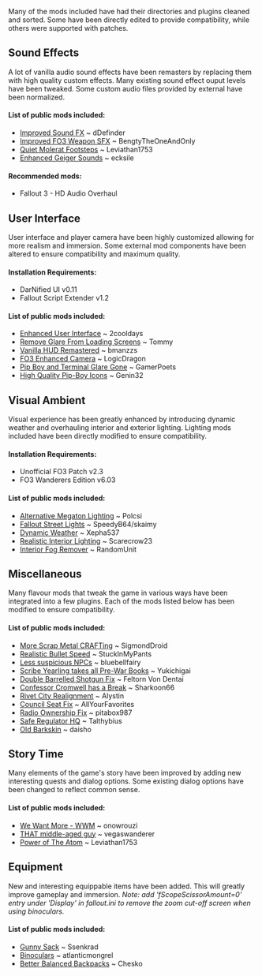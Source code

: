 
Many of the mods included have had their directories and plugins cleaned and sorted.
Some have been directly edited to provide compatibility, while others were supported with patches.

## Sound Effects
A lot of vanilla audio sound effects have been remasters by replacing them with high quality custom effects.
Many existing sound effect ouput levels have been tweaked.
Some custom audio files provided by external have been normalized.

#### List of public mods included:
- [Improved Sound FX](https://www.nexusmods.com/fallout3/mods/627) ~ dDefinder
- [Improved FO3 Weapon SFX](https://www.nexusmods.com/fallout3/mods/22995) ~ BengtyTheOneAndOnly
- [Quiet Molerat Footsteps](https://www.nexusmods.com/fallout3/mods/12436) ~ Leviathan1753
- [Enhanced Geiger Sounds](https://www.nexusmods.com/fallout3/mods/22355) ~ ecksile

#### Recommended mods:
- Fallout 3 - HD Audio Overhaul

## User Interface
User interface and player camera have been highly customized allowing for more realism and immersion.
Some external mod components have been altered to ensure compatibility and maximum quality.

#### Installation Requirements:
- DarNified UI v0.11
- Fallout Script Extender v1.2

#### List of public mods included:
- [Enhanced User Interface](https://www.nexusmods.com/fallout3/mods/16171) ~ 2cooldays
- [Remove Glare From Loading Screens](https://www.nexusmods.com/fallout3/mods/15511) ~ Tommy
- [Vanilla HUD Remastered](https://www.nexusmods.com/newvegas/mods/64102) ~ bmanzzs
- [FO3 Enhanced Camera](https://www.nexusmods.com/fallout3/mods/20183) ~ LogicDragon
- [Pip Boy and Terminal Glare Gone](https://www.nexusmods.com/fallout3/mods/22821) ~ GamerPoets
- [High Quality Pip-Boy Icons](https://www.nexusmods.com/fallout3/mods/22808) ~ Genin32

## Visual Ambient
Visual experience has been greatly enhanced by introducing dynamic weather and overhauling interior and exterior lighting.
Lighting mods included have been directly modified to ensure compatibility.

#### Installation Requirements:
- Unofficial FO3 Patch v2.3
- FO3 Wanderers Edition v6.03

#### List of public mods included:
- [Alternative Megaton Lighting](https://www.nexusmods.com/fallout3/mods/21363) ~ Polcsi
- [Fallout Street Lights](https://www.nexusmods.com/fallout3/mods/8069) ~ SpeedyB64/skaimy
- [Dynamic Weather](https://www.nexusmods.com/fallout3/mods/10607) ~ Xepha537
- [Realistic Interior Lighting](https://www.nexusmods.com/fallout3/mods/9250) ~ Scarecrow23
- [Interior Fog Remover](https://www.nexusmods.com/fallout3/mods/22595) ~ RandomUnit

## Miscellaneous
Many flavour mods that tweak the game in various ways have been integrated into a few plugins.
Each of the mods listed below has been modified to ensure compatibility.

#### List of public mods included:
- [More Scrap Metal CRAFTing](https://www.nexusmods.com/fallout3/mods/21761) ~ SigmondDroid
- [Realistic Bullet Speed](https://www.nexusmods.com/fallout3/mods/18649) ~ StuckInMyPants
- [Less suspicious NPCs](https://www.nexusmods.com/fallout3/mods/20438) ~ bluebellfairy
- [Scribe Yearling takes all Pre-War Books](https://www.nexusmods.com/fallout3/mods/20483) ~ Yukichigai
- [Double Barrelled Shotgun Fix](https://www.nexusmods.com/fallout3/mods/7378) ~ Feltorn Von Dentai
- [Confessor Cromwell has a Break](https://www.nexusmods.com/fallout3/mods/4660) ~ Sharkoon66
- [Rivet City Realignment](https://www.nexusmods.com/fallout3/mods/5831) ~ Alystin
- [Council Seat Fix](https://www.nexusmods.com/fallout3/mods/22490) ~ AllYourFavorites
- [Radio Ownership Fix](https://www.nexusmods.com/fallout3/mods/22301) ~ pitabox987
- [Safe Regulator HQ](https://www.nexusmods.com/fallout3/mods/11853) ~ Talthybius
- [Old Barkskin](https://www.nexusmods.com/fallout3/mods/273) ~ daisho

## Story Time
Many elements of the game's story have been improved by adding new interesting quests and dialog options.
Some existing dialog options have been changed to reflect common sense.

#### List of public mods included:
- [We Want More - WWM](https://www.nexusmods.com/fallout3/mods/21342) ~ onowrouzi
- [THAT middle-aged guy](https://www.nexusmods.com/fallout3/mods/22070) ~ vegaswanderer
- [Power of The Atom](https://www.nexusmods.com/fallout3/mods/12813) ~ Leviathan1753

## Equipment
New and interesting equippable items have been added. This will greatly improve gameplay and immersion.
*Note: add 'fScopeScissorAmount=0' entry under 'Display' in fallout.ini to remove the zoom cut-off
screen when using binoculars.*

#### List of public mods included:
- [Gunny Sack](https://www.nexusmods.com/fallout3/mods/8876) ~ Ssenkrad
- [Binoculars](https://www.nexusmods.com/fallout3/mods/8909) ~ atlanticmongrel
- [Better Balanced Backpacks](https://www.nexusmods.com/fallout3/mods/14994) ~ Chesko

